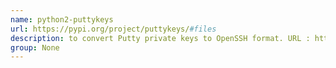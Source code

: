 ```yaml
---
name: python2-puttykeys
url: https://pypi.org/project/puttykeys/#files
description: to convert Putty private keys to OpenSSH format. URL : https://pypi.org/project/puttykeys/#files Groups : None
group: None
---
```

